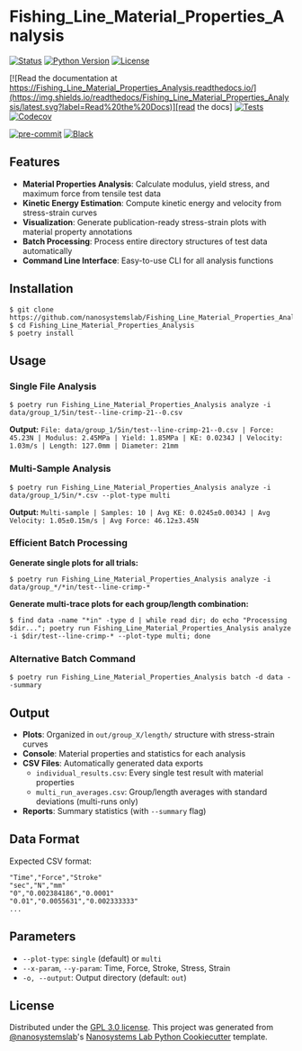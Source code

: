 # Fishing_Line_Material_Properties_Analysis

[![Status](https://img.shields.io/badge/status-development-orange)][repository]
[![Python Version](https://img.shields.io/badge/python-3.9%2B-blue)][repository]
[![License](https://img.shields.io/badge/license-GPL--3.0-green)][license]

[![Read the documentation at https://Fishing_Line_Material_Properties_Analysis.readthedocs.io/](https://img.shields.io/readthedocs/Fishing_Line_Material_Properties_Analysis/latest.svg?label=Read%20the%20Docs)][read the docs]
[![Tests](https://github.com/nanosystemslab/Fishing_Line_Material_Properties_Analysis/workflows/Tests/badge.svg)][tests]
[![Codecov](https://codecov.io/gh/nanosystemslab/Fishing_Line_Material_Properties_Analysis/branch/main/graph/badge.svg)][codecov]

[![pre-commit](https://img.shields.io/badge/pre--commit-enabled-brightgreen?logo=pre-commit&logoColor=white)][pre-commit]
[![Black](https://img.shields.io/badge/code%20style-black-000000.svg)][black]

[repository]: https://github.com/nanosystemslab/Fishing_Line_Material_Properties_Analysis
[read the docs]: https://Fishing_Line_Material_Properties_Analysis.readthedocs.io/
[tests]: https://github.com/nanosystemslab/Fishing_Line_Material_Properties_Analysis/actions?workflow=Tests
[codecov]: https://app.codecov.io/gh/nanosystemslab/Fishing_Line_Material_Properties_Analysis
[pre-commit]: https://github.com/pre-commit/pre-commit
[black]: https://github.com/psf/black

## Features

- **Material Properties Analysis**: Calculate modulus, yield stress, and maximum force from tensile test data
- **Kinetic Energy Estimation**: Compute kinetic energy and velocity from stress-strain curves
- **Visualization**: Generate publication-ready stress-strain plots with material property annotations
- **Batch Processing**: Process entire directory structures of test data automatically
- **Command Line Interface**: Easy-to-use CLI for all analysis functions

## Installation

```console
$ git clone https://github.com/nanosystemslab/Fishing_Line_Material_Properties_Analysis
$ cd Fishing_Line_Material_Properties_Analysis
$ poetry install
```

## Usage

### Single File Analysis
```console
$ poetry run Fishing_Line_Material_Properties_Analysis analyze -i data/group_1/5in/test--line-crimp-21--0.csv
```
**Output:** `File: data/group_1/5in/test--line-crimp-21--0.csv | Force: 45.23N | Modulus: 2.45MPa | Yield: 1.85MPa | KE: 0.0234J | Velocity: 1.03m/s | Length: 127.0mm | Diameter: 21mm`

### Multi-Sample Analysis
```console
$ poetry run Fishing_Line_Material_Properties_Analysis analyze -i data/group_1/5in/*.csv --plot-type multi
```
**Output:** `Multi-sample | Samples: 10 | Avg KE: 0.0245±0.0034J | Avg Velocity: 1.05±0.15m/s | Avg Force: 46.12±3.45N`

### Efficient Batch Processing

**Generate single plots for all trials:**
```console
$ poetry run Fishing_Line_Material_Properties_Analysis analyze -i data/group_*/*in/test--line-crimp-*
```

**Generate multi-trace plots for each group/length combination:**
```console
$ find data -name "*in" -type d | while read dir; do echo "Processing $dir..."; poetry run Fishing_Line_Material_Properties_Analysis analyze -i $dir/test--line-crimp-* --plot-type multi; done
```

### Alternative Batch Command
```console
$ poetry run Fishing_Line_Material_Properties_Analysis batch -d data --summary
```

## Output

- **Plots**: Organized in `out/group_X/length/` structure with stress-strain curves
- **Console**: Material properties and statistics for each analysis
- **CSV Files**: Automatically generated data exports
  - `individual_results.csv`: Every single test result with material properties
  - `multi_run_averages.csv`: Group/length averages with standard deviations (multi-runs only)
- **Reports**: Summary statistics (with `--summary` flag)

## Data Format

Expected CSV format:
```
"Time","Force","Stroke"
"sec","N","mm"
"0","0.002384186","0.0001"
"0.01","0.0055631","0.002333333"
...
```

## Parameters

- `--plot-type`: `single` (default) or `multi`
- `--x-param`, `--y-param`: Time, Force, Stroke, Stress, Strain
- `-o, --output`: Output directory (default: `out`)

## License

Distributed under the [GPL 3.0 license][license]. This project was generated from [@nanosystemslab]'s [Nanosystems Lab Python Cookiecutter] template.

[@nanosystemslab]: https://github.com/nanosystemslab
[Nanosystems Lab Python Cookiecutter]: https://github.com/nanosystemslab/cookiecutter-nanosystemslab
[file an issue]: https://github.com/nanosystemslab/Fishing_Line_Material_Properties_Analysis/issues
[license]: https://github.com/nanosystemslab/Fishing_Line_Material_Properties_Analysis/blob/main/LICENSE
[contributor guide]: https://github.com/nanosystemslab/Fishing_Line_Material_Properties_Analysis/blob/main/CONTRIBUTING.md
[command-line reference]: https://Fishing_Line_Material_Properties_Analysis.readthedocs.io/en/latest/usage.html

